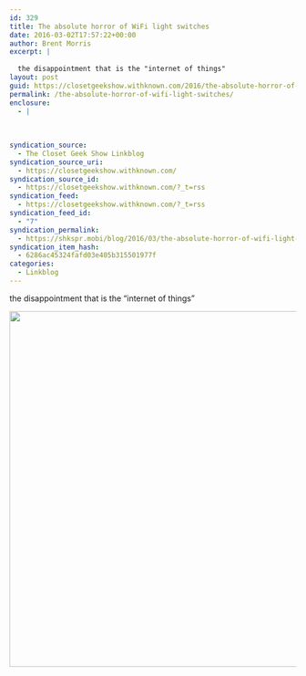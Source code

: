 ```yaml
---
id: 329
title: The absolute horror of WiFi light switches
date: 2016-03-02T17:57:22+00:00
author: Brent Morris
excerpt: |
  
  the disappointment that is the "internet of things"
layout: post
guid: https://closetgeekshow.withknown.com/2016/the-absolute-horror-of-wifi-light-switches
permalink: /the-absolute-horror-of-wifi-light-switches/
enclosure:
  - |
    
    
    
syndication_source:
  - The Closet Geek Show Linkblog
syndication_source_uri:
  - https://closetgeekshow.withknown.com/
syndication_source_id:
  - https://closetgeekshow.withknown.com/?_t=rss
syndication_feed:
  - https://closetgeekshow.withknown.com/?_t=rss
syndication_feed_id:
  - "7"
syndication_permalink:
  - https://shkspr.mobi/blog/2016/03/the-absolute-horror-of-wifi-light-switches/
syndication_item_hash:
  - 6286ac45324fafd03e405b315501977f
categories:
  - Linkblog
---
```

<div class="known-bookmark">
  <p>
    the disappointment that is the &#8220;internet of things&#8221;
  </p>
  
  <p>
    <img src="http://i.imgur.com/49UzVF2.png" alt="" width="960" height="624" />
  </p>
</div>